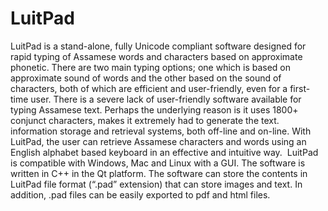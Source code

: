 # LuitPad

LuitPad is a stand-alone, fully Unicode compliant software designed for rapid typing of Assamese words and characters based on 
approximate phonetic. 
There are two main typing options; one which is based on approximate sound of words and the other based on the sound of 
characters, both of which are efficient and user-friendly, even for a first-time user. There is a severe lack of user-friendly software 
available for typing Assamese text. Perhaps the underlying reason is it uses 1800+ conjunct characters, makes it extremely had to 
generate the text.
information storage and retrieval systems, both off-line and on-line. With LuitPad, the user can retrieve Assamese 
characters and words using an English alphabet based keyboard in an effective and intuitive way.​
​
LuitPad is compatible with Windows, Mac and Linux with a GUI. The software is written in C++ in the Qt platform. The software can store the contents in LuitPad file 
format (“.pad” extension) that can store images and text. In addition, .pad files can be easily exported to pdf and html files.
